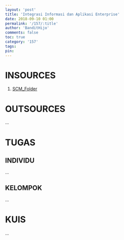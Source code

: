 ```yaml
---
layout: 'post'
title: 'Integrasi Informasi dan Aplikasi Enterprise'
date: 2018-09-10 01:00
permalink: '/157/:title'
author: 'BanditHijo'
comments: false
toc: true
category: '157'
tags:
pin:
---
```


# INSOURCES

1. [SCM_Folder](https://drive.google.com/open?id=1pVaIRQTmCHt9WPL-AtvGOf5NOlDbIPlg)

# OUTSOURCES
...

# TUGAS

## INDIVIDU
...

## KELOMPOK
...

# KUIS
...
